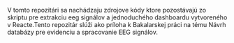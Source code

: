 V tomto repozitári sa nachádzaju zdrojove kódy ktore pozostávajú zo skriptu pre extrakciu eeg signálov a jednoduchého dashboardu vytvoreného v Reacte.Tento repozitár slúži ako príloha k Bakalarskej práci na tému  Návrh databázy pre evidenciu a spracovanie EEG signálov.

